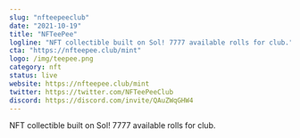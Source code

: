 ```yaml
---
slug: "nfteepeeclub"
date: "2021-10-19"
title: "NFTeePee"
logline: "NFT collectible built on Sol! 7777 available rolls for club."
cta: "https://nfteepee.club/mint"
logo: /img/teepee.png
category: nft
status: live
website: https://nfteepee.club/mint
twitter: https://twitter.com/NFTeePeeClub
discord: https://discord.com/invite/QAuZWqGHW4
---
```


NFT collectible built on Sol! 7777 available rolls for club.
